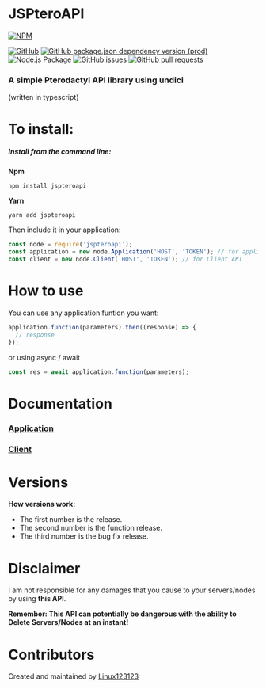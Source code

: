 # JSPteroAPI

[![NPM](https://nodeico.herokuapp.com/jspteroapi.svg)](https://npmjs.com/package/jspteroapi)

[![GitHub](https://img.shields.io/github/license/linux123123/jspteroapi)](https://github.com/Linux123123/JSPteroAPI/blob/main/LICENSE)
[![GitHub package.json dependency version (prod)](https://img.shields.io/github/package-json/dependency-version/linux123123/jspteroapi/undici)](https://www.npmjs.com/package/undici)
![Node.js Package](https://github.com/Linux123123/JSPteroAPI/workflows/Node.js%20Package/badge.svg)
[![GitHub issues](https://img.shields.io/github/issues/linux123123/jspteroapi)](https://github.com/Linux123123/JSPteroAPI/issues)
[![GitHub pull requests](https://img.shields.io/github/issues-pr/linux123123/jspteroapi)](https://github.com/Linux123123/JSPteroAPI/pulls)

<h3>A simple Pterodactyl API library using undici</h3>
<span>(written in typescript)</span>
    
# To install:

<h5>Install from the command line:</h5>

**Npm**

`npm install jspteroapi`

**Yarn**

`yarn add jspteroapi`

Then include it in your application:

```javascript
const node = require('jspteroapi');
const application = new node.Application('HOST', 'TOKEN'); // for application API
const client = new node.Client('HOST', 'TOKEN'); // for Client API
```

# How to use

You can use any application funtion you want:

```javascript
application.function(parameters).then((response) => {
  // response
});
```

or using async / await

```javascript
const res = await application.function(parameters);
```

# Documentation

<h3><a href="https://jspteroapi.linux123123.com/classes/index.Application.html">Application</a></h3>
<h3><a href="https://jspteroapi.linux123123.com/classes/index.Client.html">Client</a></h3>

# Versions

**How versions work:**

- The first number is the release.
- The second number is the function release.
- The third number is the bug fix release.

# Disclaimer

I am not responsible for any damages that you cause to your servers/nodes by using **this API**.

**Remember: This API can potentially be dangerous with the ability to Delete Servers/Nodes at an instant!**

# Contributors

Created and maintained by [Linux123123](https://github.com/linux123123)
